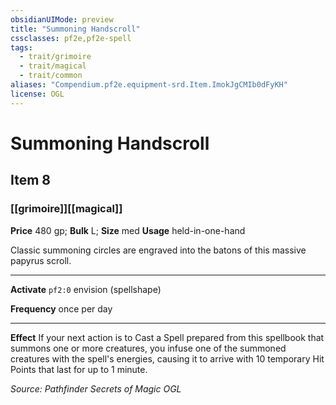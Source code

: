 ```yaml
---
obsidianUIMode: preview
title: "Summoning Handscroll"
cssclasses: pf2e,pf2e-spell
tags:
  - trait/grimoire
  - trait/magical
  - trait/common
aliases: "Compendium.pf2e.equipment-srd.Item.ImokJgCMIb0dFyKH"
license: OGL
---
```

# Summoning Handscroll
## Item 8
### [[grimoire]][[magical]]


**Price** 480 gp; 
**Bulk** L; **Size** med
**Usage** held-in-one-hand

Classic summoning circles are engraved into the batons of this massive papyrus scroll.

* * *

**Activate** `pf2:0` envision (spellshape)

**Frequency** once per day

* * *

**Effect** If your next action is to Cast a Spell prepared from this spellbook that summons one or more creatures, you infuse one of the summoned creatures with the spell's energies, causing it to arrive with 10 temporary Hit Points that last for up to 1 minute.

*Source: Pathfinder Secrets of Magic*
*OGL*